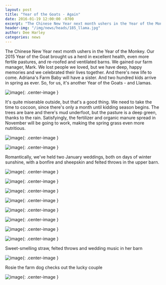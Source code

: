 ```yaml
---
layout: post
title: "Year of the Goats - Again"
date: 2016-01-19 12:00:00 -0700
excerpt: "The Chinese New Year next month ushers in the Year of the Monkey. Our 2015 Year of the ..."
header-img: "/img/news/heads/185_llama.jpg"
author: Dee Harley
categories: news
---
```

The Chinese New Year next month ushers in the Year of the Monkey. Our
2015 Year of the Goat brought us a herd in excellent health, even more
fertile pastures, and re-roofed and ventilated barns. We gained our
farm manager, Mark. We lost people we loved, but we have deep, happy
memories and we celebrated their lives together. And there's new life
to come. Adriana's Farm Baby will have a sister. And two hundred kids
arrive in spring as ever. So, for us, it's another Year of the Goats -
and Llamas.

![image](/img/news/185_llama.jpg){: .center-image }

It's quite miserable outside, but that's a good thing. We need to take
the time to cocoon, since there's only a month until kidding season
begins. The trees are bare and there's mud underfoot, but the pasture
is a deep green, thanks to the rain. Satisfyingly, the fertilizer and
organic manure spread in November will be going to work, making the
spring grass even more nutritious.

![image](/img/news/185_fertilizer2.jpg){: .center-image }

![image](/img/news/185_browsing.jpg){: .center-image }

Romantically, we've held two January weddings, both on days of winter
sunshine, with a bonfire and sheepskin and felted throws in the upper
barn.

![image](/img/news/185_chapel2.jpg){: .center-image }

![image](/img/news/185_chapeldetail.jpg){: .center-image }

![image](/img/news/185_roomdetail.jpg){: .center-image }

![image](/img/news/185_table.jpg){: .center-image }

![image](/img/news/185_chairdetail.jpg){: .center-image }

![image](/img/news/185_tabledetail.jpg){: .center-image }

![image](/img/news/185_stirring.jpg){: .center-image }

![image](/img/news/185_catinstraw.jpg){: .center-image }

Sweet-smelling straw, felted throws and wedding music in her barn

![image](/img/news/185_rosie.jpg){: .center-image }

Rosie the farm dog checks out the lucky couple

![image](/img/news/185_couple.jpg){: .center-image }



